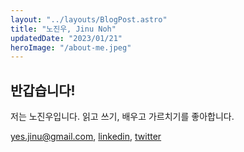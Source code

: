```yaml
---
layout: "../layouts/BlogPost.astro"
title: "노진우, Jinu Noh"
updatedDate: "2023/01/21"
heroImage: "/about-me.jpeg"
---
```


## 반갑습니다!

저는 노진우입니다. 읽고 쓰기, 배우고 가르치기를 좋아합니다. 

[yes.jinu@gmail.com](mailto:yes.jinu@gmail.com), [linkedin](https://www.linkedin.com/in/jinu-noh-59a770185/), [twitter](https://twitter.com/imaginuu)
